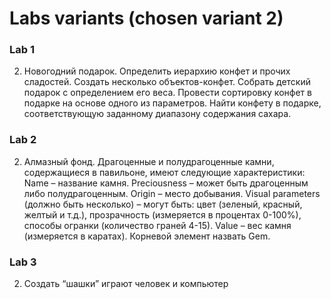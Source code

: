 # Labs variants (chosen variant 2)

### Lab 1
2. Новогодний подарок. Определить иерархию конфет и прочих сладостей. Создать несколько объектов-конфет. Собрать детский подарок с определением его веса. Провести сортировку конфет в подарке на основе одного из параметров. Найти конфету в подарке, соответствующую заданному диапазону содержания сахара.
### Lab 2
2. Алмазный фонд.
Драгоценные и полудрагоценные камни, содержащиеся в павильоне, имеют следующие характеристики:
Name – название камня.
Preciousness – может быть драгоценным либо полудрагоценным.
Origin – место добывания.
Visual parameters (должно быть несколько) – могут быть: цвет (зеленый, красный, желтый и т.д.), прозрачность (измеряется в процентах 
0-100%), способы огранки (количество граней 4-15).
Value – вес камня (измеряется в каратах).
Корневой элемент назвать Gem.
### Lab 3
2. Cоздать “шашки” играют человек и компьютер